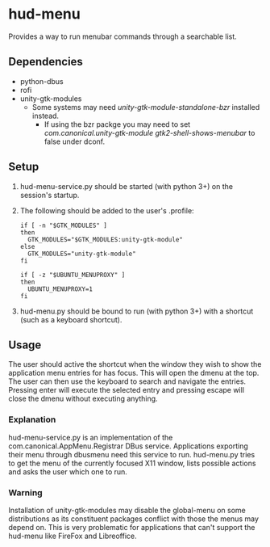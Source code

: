 # hud-menu

Provides a way to run menubar commands through a searchable list.


## Dependencies
* python-dbus
* rofi
* unity-gtk-modules
  * Some systems may need _unity-gtk-module-standalone-bzr_ installed instead.
    * If using the bzr packge you may need to set _com.canonical.unity-gtk-module gtk2-shell-shows-menubar_ to false under dconf. 
 

## Setup
1. hud-menu-service.py should be started (with python 3+) on the session's startup.
2. The following should be added to the user's .profile: 

    ```
    if [ -n "$GTK_MODULES" ]
    then
      GTK_MODULES="$GTK_MODULES:unity-gtk-module"
    else
      GTK_MODULES="unity-gtk-module"
    fi
    
    if [ -z "$UBUNTU_MENUPROXY" ]
    then
      UBUNTU_MENUPROXY=1
    fi 
   ```
    
3. hud-menu.py should be bound to run (with python 3+) with a shortcut (such as a keyboard shortcut). 

## Usage
The user should active the shortcut when the window they wish to show the application menu entries for has focus.  This will open the dmenu at the top.  The user can then use the keyboard to search and navigate the entries.  Pressing enter will execute the selected entry and pressing escape will close the dmenu without executing anything.

### Explanation
hud-menu-service.py  is an implementation of the com.canonical.AppMenu.Registrar DBus service.  Applications exporting their menu through dbusmenu need this service to run.
hud-menu.py tries to get the menu of the currently focused X11 window, lists possible actions and asks the user which one to run.

### Warning
Installation of unity-gtk-modules may disable the global-menu on some distributions as its constituent packages conflict with those the menus may depend on. This is very problematic for applications that can't support the hud-menu like FireFox and Libreoffice.

